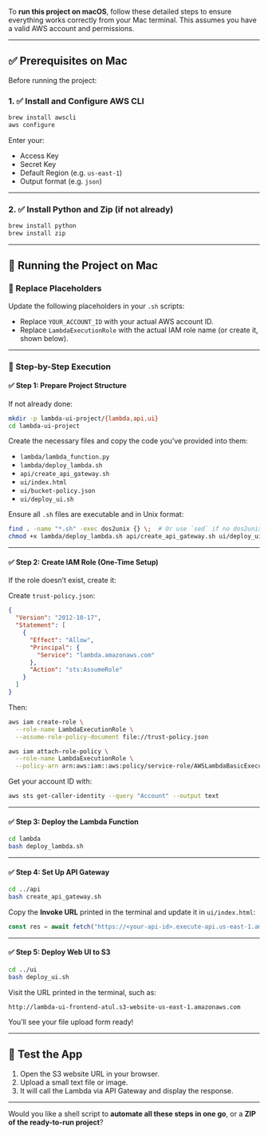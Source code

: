 To **run this project on macOS**, follow these detailed steps to ensure everything works correctly from your Mac terminal. This assumes you have a valid AWS account and permissions.

---

## ✅ Prerequisites on Mac

Before running the project:

### 1. ✅ Install and Configure AWS CLI

```bash
brew install awscli
aws configure
```

Enter your:

* Access Key
* Secret Key
* Default Region (e.g. `us-east-1`)
* Output format (e.g. `json`)

---

### 2. ✅ Install Python and Zip (if not already)

```bash
brew install python
brew install zip
```

---

## 🚀 Running the Project on Mac

### 🪪 Replace Placeholders

Update the following placeholders in your `.sh` scripts:

* Replace `YOUR_ACCOUNT_ID` with your actual AWS account ID.
* Replace `LambdaExecutionRole` with the actual IAM role name (or create it, shown below).

---

### 🧠 Step-by-Step Execution

#### ✅ Step 1: Prepare Project Structure

If not already done:

```bash
mkdir -p lambda-ui-project/{lambda,api,ui}
cd lambda-ui-project
```

Create the necessary files and copy the code you’ve provided into them:

* `lambda/lambda_function.py`
* `lambda/deploy_lambda.sh`
* `api/create_api_gateway.sh`
* `ui/index.html`
* `ui/bucket-policy.json`
* `ui/deploy_ui.sh`

Ensure all `.sh` files are executable and in Unix format:

```bash
find . -name "*.sh" -exec dos2unix {} \;  # Or use `sed` if no dos2unix
chmod +x lambda/deploy_lambda.sh api/create_api_gateway.sh ui/deploy_ui.sh
```

---

#### ✅ Step 2: Create IAM Role (One-Time Setup)

If the role doesn’t exist, create it:

Create `trust-policy.json`:

```json
{
  "Version": "2012-10-17",
  "Statement": [
    {
      "Effect": "Allow",
      "Principal": {
        "Service": "lambda.amazonaws.com"
      },
      "Action": "sts:AssumeRole"
    }
  ]
}
```

Then:

```bash
aws iam create-role \
  --role-name LambdaExecutionRole \
  --assume-role-policy-document file://trust-policy.json

aws iam attach-role-policy \
  --role-name LambdaExecutionRole \
  --policy-arn arn:aws:iam::aws:policy/service-role/AWSLambdaBasicExecutionRole
```

Get your account ID with:

```bash
aws sts get-caller-identity --query "Account" --output text
```

---

#### ✅ Step 3: Deploy the Lambda Function

```bash
cd lambda
bash deploy_lambda.sh
```

---

#### ✅ Step 4: Set Up API Gateway

```bash
cd ../api
bash create_api_gateway.sh
```

Copy the **Invoke URL** printed in the terminal and update it in `ui/index.html`:

```js
const res = await fetch("https://<your-api-id>.execute-api.us-east-1.amazonaws.com/", {
```

---

#### ✅ Step 5: Deploy Web UI to S3

```bash
cd ../ui
bash deploy_ui.sh
```

Visit the URL printed in the terminal, such as:

```
http://lambda-ui-frontend-atul.s3-website-us-east-1.amazonaws.com
```

You’ll see your file upload form ready!

---

## 🧪 Test the App

1. Open the S3 website URL in your browser.
2. Upload a small text file or image.
3. It will call the Lambda via API Gateway and display the response.

---

Would you like a shell script to **automate all these steps in one go**, or a **ZIP of the ready-to-run project**?
